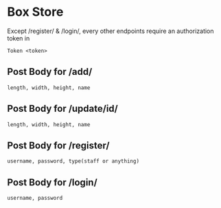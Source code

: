 # Box Store

Except /register/ & /login/, every other endpoints require an authorization token in 
```
Token <token>
```




## Post Body for /add/ 

```
length, width, height, name

```
## Post Body for /update/id/

```
length, width, height, name

```
## Post Body for /register/ 

```
username, password, type(staff or anything)

```
## Post Body for /login/ 

```
username, password

```

